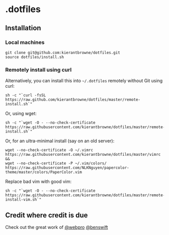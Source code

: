 # .dotfiles

## Installation

### Local machines

```
git clone git@github.com:kierantbrowne/dotfiles.git
source dotfiles/install.sh
```

### Remotely install using curl

Alternatively, you can install this into `~/.dotfiles` remotely without Git using curl:
```
sh -c "`curl -fsSL https://raw.github.com/kierantbrowne/dotfiles/master/remote-install.sh`"
```

Or, using wget:
```
sh -c "`wget -O - --no-check-certificate https://raw.githubusercontent.com/kierantbrowne/dotfiles/master/remote-install.sh`"
```

Or, for an ultra-minimal install (say on an old server):
```
wget --no-check-certificate -O ~/.vimrc https://raw.githubusercontent.com/kierantbrowne/dotfiles/master/vimrc &&
wget --no-check-certificate -P ~/.vim/colors/ https://raw.githubusercontent.com/NLKNguyen/papercolor-theme/master/colors/PaperColor.vim
```

Replace bad vim with good vim:
```
sh -c "`wget -O - --no-check-certificate https://raw.githubusercontent.com/kierantbrowne/dotfiles/master/remote-install-vim.sh`"
```

## Credit where credit is due

Check out the great work of 
[@webpro](https://github.com/webpro/dotfiles)
[@benswift](https://github.com/benswift/.dotfiles)
